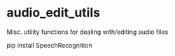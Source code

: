 # audio_edit_utils
Misc. utility functions for dealing with/editing audio files

pip install SpeechRecognition